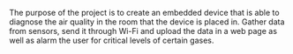 The purpose of the project is to create an embedded device that is able to diagnose the air quality in the room that the device is placed in. 
Gather data from sensors, send it through Wi-Fi and upload the data in a web page as well as alarm the user for critical levels of certain gases.
